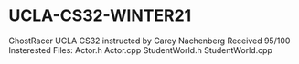 # UCLA-CS32-WINTER21

GhostRacer
UCLA CS32 instructed by Carey Nachenberg
Received 95/100
Insterested Files:
Actor.h 
Actor.cpp 
StudentWorld.h 
StudentWorld.cpp

